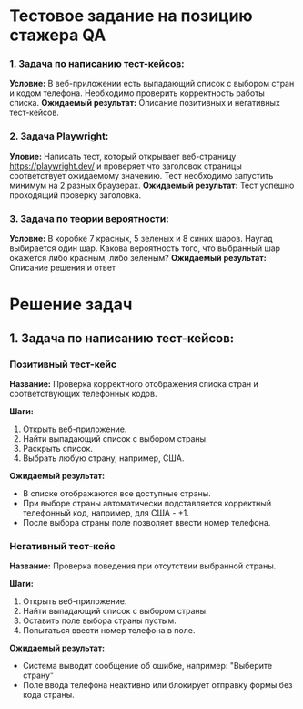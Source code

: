 # Тестовое задание на позицию стажера QA

### 1. Задача по написанию тест-кейсов:

**Условие:** В веб-приложении есть выпадающий список с выбором стран и кодом телефона. Необходимо проверить корректность работы списка.
**Ожидаемый результат:** Описание позитивных и негативных тест-кейсов.

### 2. Задача Playwright:

**Уловие:** Написать тест, который открывает веб-страницу https://playwright.dev/ и проверяет что заголовок страницы соответствует ожидаемому значению. Тест необходимо запустить минимум на 2 разных браузерах.
**Ожидаемый результат:** Тест успешно проходящий проверку заголовка.

### 3. Задача по теории вероятности:

**Условие:** В коробке 7 красных, 5 зеленых и 8 синих шаров. Наугад выбирается один шар. Какова вероятность того, что выбранный шар окажется либо красным, либо зеленым?
**Ожидаемый результат:** Описание решения и ответ

# Решение задач

## 1. Задача по написанию тест-кейсов:

### Позитивный тест-кейс

**Название:** Проверка корректного отображения списка стран и соответствующих телефонных кодов.

**Шаги:**

1. Открыть веб-приложение.
2. Найти выпадающий список с выбором страны.
3. Раскрыть список.
4. Выбрать любую страну, например, США.

**Ожидаемый результат:**

- В списке отображаются все доступные страны.
- При выборе страны автоматически подставляется корректный телефонный код, например, для США - +1.
- После выбора страны поле позволяет ввести номер телефона.

### Негативный тест-кейс

**Название:** Проверка поведения при отсутствии выбранной страны.

**Шаги:**

1. Открыть веб-приложение.
2. Найти выпадающий список с выбором страны.
3. Оставить поле выбора страны пустым.
4. Попытаться ввести номер телефона в поле.

**Ожидаемый результат:**

- Система выводит сообщение об ошибке, например: "Выберите страну"
- Поле ввода телефона неактивно или блокирует отправку формы без кода страны.